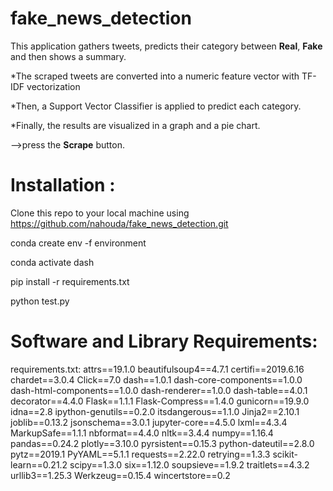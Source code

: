 # fake_news_detection 

This application gathers tweets, predicts their category between **Real**, **Fake** and then shows a summary.

  *The scraped tweets are converted into a numeric feature vector with TF-IDF vectorization

  *Then, a Support Vector Classifier is applied to predict each category. 

  *Finally, the results are visualized in a graph and a pie chart.

-->press the **Scrape** button.
# Installation :
Clone this repo to your local machine using https://github.com/nahouda/fake_news_detection.git

conda create env -f environment 

conda activate dash

pip install -r requirements.txt

python test.py

# Software and Library Requirements:

requirements.txt:
attrs==19.1.0
beautifulsoup4==4.7.1
certifi==2019.6.16
chardet==3.0.4
Click==7.0
dash==1.0.1
dash-core-components==1.0.0
dash-html-components==1.0.0
dash-renderer==1.0.0
dash-table==4.0.1
decorator==4.4.0
Flask==1.1.1
Flask-Compress==1.4.0
gunicorn==19.9.0
idna==2.8
ipython-genutils==0.2.0
itsdangerous==1.1.0
Jinja2==2.10.1
joblib==0.13.2
jsonschema==3.0.1
jupyter-core==4.5.0
lxml==4.3.4
MarkupSafe==1.1.1
nbformat==4.4.0
nltk==3.4.4
numpy==1.16.4
pandas==0.24.2
plotly==3.10.0
pyrsistent==0.15.3
python-dateutil==2.8.0
pytz==2019.1
PyYAML==5.1.1
requests==2.22.0
retrying==1.3.3
scikit-learn==0.21.2
scipy==1.3.0
six==1.12.0
soupsieve==1.9.2
traitlets==4.3.2
urllib3==1.25.3
Werkzeug==0.15.4
wincertstore==0.2





